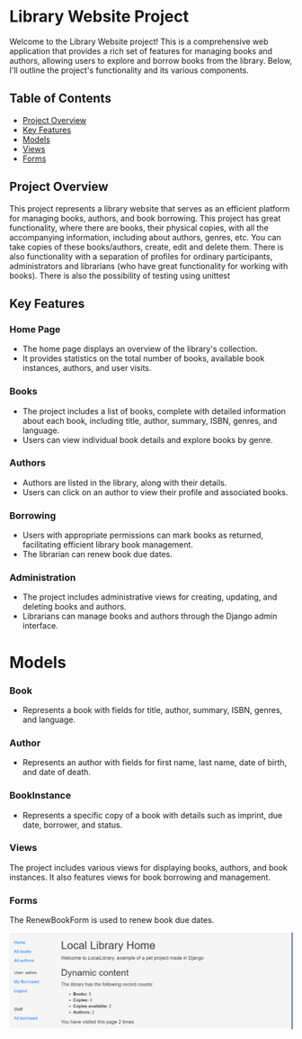 # Library Website Project

Welcome to the Library Website project! This is a comprehensive web application that provides a rich set of features for managing books and authors, allowing users to explore and borrow books from the library. Below, I'll outline the project's functionality and its various components.

## Table of Contents
- [Project Overview](#project-overview)
- [Key Features](#key-features)
- [Models](#models)
- [Views](#views)
- [Forms](#forms)

## Project Overview


This project represents a library website that serves as an efficient platform for managing books, authors, and book borrowing. This project has great functionality, where there are books, their physical copies, with all the accompanying information, including about authors, genres, etc. You can take copies of these books/authors, create, edit and delete them. There is also functionality with a separation of profiles for ordinary participants, administrators and librarians (who have great functionality for working with books). 
There is also the possibility of testing using unittest

## Key Features

### Home Page
- The home page displays an overview of the library's collection.
- It provides statistics on the total number of books, available book instances, authors, and user visits.

### Books
- The project includes a list of books, complete with detailed information about each book, including title, author, summary, ISBN, genres, and language.
- Users can view individual book details and explore books by genre.

### Authors
- Authors are listed in the library, along with their details.
- Users can click on an author to view their profile and associated books.

### Borrowing
- Users with appropriate permissions can mark books as returned, facilitating efficient library book management.
- The librarian can renew book due dates.

### Administration
- The project includes administrative views for creating, updating, and deleting books and authors.
- Librarians can manage books and authors through the Django admin interface.


# Models
### Book
- Represents a book with fields for title, author, summary, ISBN, genres, and language.
### Author
- Represents an author with fields for first name, last name, date of birth, and date of death.
### BookInstance
- Represents a specific copy of a book with details such as imprint, due date, borrower, and status.
### Views
The project includes various views for displaying books, authors, and book instances. It also features views for book borrowing and management.

### Forms
The RenewBookForm is used to renew book due dates.

![Library png](.idea/library.png)
